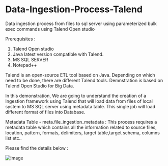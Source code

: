 # Data-Ingestion-Process-Talend
Data ingestion process from files to sql server using parameterized bulk exec commands using Talend Open studio

Prerequisites :
1. Talend Open studio 
2. Java latest version compatible with Talend.
3. MS SQL SERVER
4. Notepad++


Talend is an open-source ETL tool based on Java. Depending on which need to be done, there are different Talend tools. Demnstration is based on Talend Open Studio for Big Data.

In this demonstration, We are going to understand the creation of a Ingestion framework using Talend that will load data from files of local system to MS SQL server using metadata table. This single job will load different format of files into Database. 


Metadata Table - meta.file_ingestion_metadata : This process requires a metadata table which contains all the information related to source files, location, pattern, formats, delimiters, target table,target schema, columns list etc..

Please find the details below :

![image](https://user-images.githubusercontent.com/102896115/161420001-0e580ea1-949c-4387-a138-d8374224f5d0.png)
